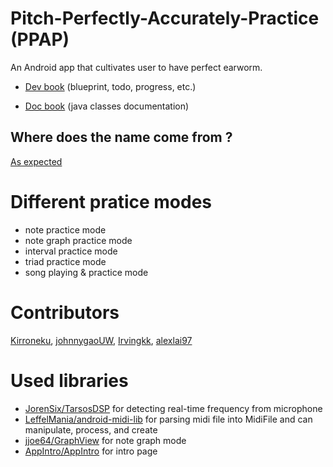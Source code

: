 # Pitch-Perfectly-Accurately-Practice (PPAP)
An Android app that cultivates user to have perfect earworm.

- [Dev book](https://alexlai97.github.io/Pitch-Perfectly-Accurately-Practice/) (blueprint, todo, progress, etc.)

- [Doc book](https://alexlai97.github.io/Pitch-Perfectly-Accurately-Practice/doc-book/index.html) (java classes documentation)

## Where does the name come from ?
[As expected](https://youtu.be/Ct6BUPvE2sM)

# Different pratice modes
- note practice mode
- note graph practice mode
- interval practice mode
- triad practice mode
- song playing & practice mode

# Contributors
[Kirroneku](https://github.com/Kirroneku), [johnnygaoUW](https://github.com/johnnygaoUW), [Irvingkk](https://github.com/Irvingkk), [alexlai97](https://github.com/alexlai97)

# Used libraries
- [JorenSix/TarsosDSP](https://github.com/JorenSix/TarsosDSP) for detecting real-time frequency from microphone
- [LeffelMania/android-midi-lib](https://github.com/LeffelMania/android-midi-lib) for parsing midi file into MidiFile and can manipulate, process, and create
- [jjoe64/GraphView](https://github.com/jjoe64/GraphView) for note graph mode
- [AppIntro/AppIntro](https://github.com/AppIntro/AppIntro) for intro page
